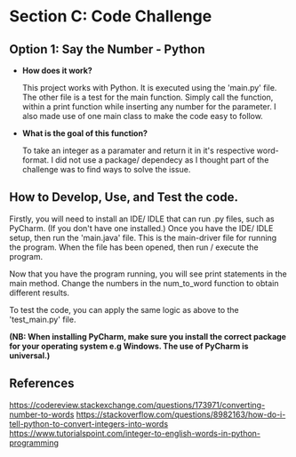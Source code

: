# Section C: Code Challenge

## Option 1: Say the Number - Python

* **How does it work?**

    This project works with Python. It is executed using the 'main.py' file. The other file is a test for the main function. Simply call the function, within a print function while inserting any number for the parameter. I also made use of one main class to make the code easy to follow.
* **What is the goal of this function?**
    
    To take an integer as a paramater and return it in it's respective word-format. I did not use a package/ dependecy as I thought part of the challenge was to find ways to solve the issue.


## How to Develop, Use, and Test the code.

Firstly, you will need to install an IDE/ IDLE that can run .py files, such as PyCharm. (If you don't have one installed.)
Once you have the IDE/ IDLE setup, then run the 'main.java' file. This is the main-driver file for running the program. When the file has been opened, then run / execute the program.

Now that you have the program running, you will see print statements in the main method. Change the numbers in the num_to_word function to obtain different results. 

To test the code, you can apply the same logic as above to the 'test_main.py' file.

**(NB: When installing PyCharm, make sure you install the correct package for your operating system e.g Windows. The use of PyCharm is universal.)**


## References

https://codereview.stackexchange.com/questions/173971/converting-number-to-words
https://stackoverflow.com/questions/8982163/how-do-i-tell-python-to-convert-integers-into-words
https://www.tutorialspoint.com/integer-to-english-words-in-python-programming
